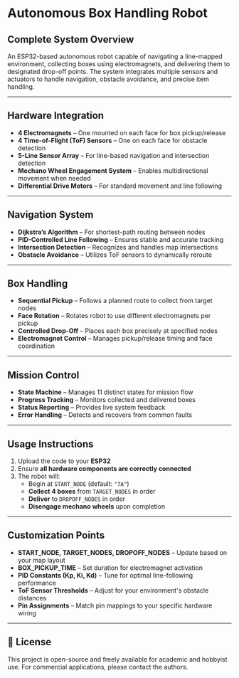 # Autonomous Box Handling Robot

## Complete System Overview

An ESP32-based autonomous robot capable of navigating a line-mapped environment, collecting boxes using electromagnets, and delivering them to designated drop-off points. The system integrates multiple sensors and actuators to handle navigation, obstacle avoidance, and precise item handling.

---

## Hardware Integration

- **4 Electromagnets** – One mounted on each face for box pickup/release  
- **4 Time-of-Flight (ToF) Sensors** – One on each face for obstacle detection  
- **5-Line Sensor Array** – For line-based navigation and intersection detection  
- **Mechano Wheel Engagement System** – Enables multidirectional movement when needed  
- **Differential Drive Motors** – For standard movement and line following

---

## Navigation System

- **Dijkstra’s Algorithm** – For shortest-path routing between nodes  
- **PID-Controlled Line Following** – Ensures stable and accurate tracking  
- **Intersection Detection** – Recognizes and handles map intersections  
- **Obstacle Avoidance** – Utilizes ToF sensors to dynamically reroute

---

## Box Handling

- **Sequential Pickup** – Follows a planned route to collect from target nodes  
- **Face Rotation** – Rotates robot to use different electromagnets per pickup  
- **Controlled Drop-Off** – Places each box precisely at specified nodes  
- **Electromagnet Control** – Manages pickup/release timing and face coordination

---

## Mission Control

- **State Machine** – Manages 11 distinct states for mission flow  
- **Progress Tracking** – Monitors collected and delivered boxes  
- **Status Reporting** – Provides live system feedback  
- **Error Handling** – Detects and recovers from common faults

---

## Usage Instructions

1. Upload the code to your **ESP32**
2. Ensure **all hardware components are correctly connected**
3. The robot will:
   - Begin at `START_NODE` (default: `"7A"`)
   - **Collect 4 boxes** from `TARGET_NODES` in order
   - **Deliver** to `DROPOFF_NODES` in order
   - **Disengage mechano wheels** upon completion

---

## Customization Points

- **START_NODE, TARGET_NODES, DROPOFF_NODES** – Update based on your map layout  
- **BOX_PICKUP_TIME** – Set duration for electromagnet activation  
- **PID Constants (Kp, Ki, Kd)** – Tune for optimal line-following performance  
- **ToF Sensor Thresholds** – Adjust for your environment's obstacle distances  
- **Pin Assignments** – Match pin mappings to your specific hardware wiring

---

## 📄 License

This project is open-source and freely available for academic and hobbyist use. For commercial applications, please contact the authors.
